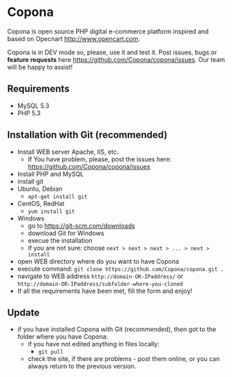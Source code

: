 # Copona

Copona is open source PHP digital e-commerce platform inspired and based on Opecnart http://www.opencart.com.

Copona is in DEV mode so, please, use it and test it. Post issues, bugs or **feature requests** here https://github.com/Copona/copona/issues. Our team will be happy to assist!


## Requirements
* MySQL 5.3
* PHP 5.3

## Installation with Git (recommended)
* Install WEB server Apache, IIS, etc.
  * If You have problem, please, post the issues here: https://github.com/Copona/copona/issues 
* Install PHP and MySQL 
* install git
 * Ubuntu, Debian
   * `apt-get install git`
 * CentOS, RedHat
   * `yum install git`
 * Windows
   * go to https://git-scm.com/downloads
    * download Git for Windows
    * execue the installation
    * if you are not sure: choose `next > next > next > ... > next > install`
* open WEB directory where do you want to have Copona
* execute command: `git clone https://github.com/Copona/copona.git .`
* navigate to WEB address `http://domain-OR-IPaddress/` or `http://domain-OR-IPaddress/subfolder-where-you-cloned`
* If all the requirements have been met, fill the form and enjoy!

## Update
* if you have installed Copona with Git (recommended), then got to the folder where you have Copona:
  * if you have not edited anything in files locally:
    * `git pull`
  * check the site, if there are problems - post them online, or you can always return to the previous version.

  
